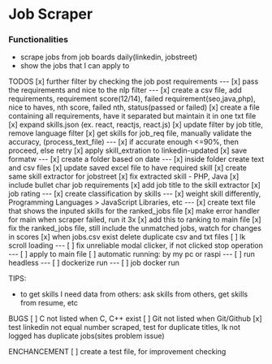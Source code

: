 # Job Scraper

### Functionalities

- scrape jobs from job boards daily(linkedin, jobstreet)
- show the jobs that I can apply to

TODOS
[x] further filter by checking the job post requirements
--- [x] pass the requirements and nice to the nlp filter
--- [x] create a csv file, add requirements, requirement score(12/14), failed requirement(seo,java,php), nice to haves, nth score, failed nth, status(passed or failed)
[x] create a file containing all requirements, have it separated but maintain it in one txt file
[x] expand skills.json (ex. react, reactjs, react.js)
[x] update filter by job title, remove language filter
[x] get skills for job_req file, manually validate the accuracy, (process_text_file)
--- [x] if accurate enough <=90%, then proceed, else retry
[x] apply skill_extration to linkedin-updated
[x] save formatw
--- [x] create a folder based on date
--- [x] inside folder create text and csv files
[x] update saved excel file to have required skill
[x] create same skill extractor for jobstreet
[x] fix extracted skill - PHP, Java
[x] include bullet char job requirements
[x] add job title to the skill extractor
[x] job rating
--- [x] create classification by skills
--- [x] weight skill differently, Programming Languages > JavaScript Libraries, etc
--- [x] create text file that shows the inputed skills for the ranked_jobs file
[x] make error handler for main when scraper failed, run it 3x
[x] add this to ranking to main file
[x] fix the ranked_jobs file, still include the unmatched jobs, watch for changes in scores
[x] when jobs.csv exist delete duplicate csv and txt files
[ ] lk scroll loading
--- [ ] fix unreliable modal clicker, if not clicked stop operation
--- [ ] apply to main file
[ ] automatic running: by my pc or raspi
--- [ ] run headless
--- [ ] dockerize run
--- [ ] job docker run

TIPS:

- to get skills I need data from others: ask skills from others, get skills from resume, etc

BUGS
[ ] C not listed when C, C++ exist
[ ] Git not listed when Git/Github
[x] test linkedin not equal number scraped, test for duplicate titles, lk not logged has duplicate jobs(sites problem issue)

ENCHANCEMENT
[ ] create a test file, for improvement checking
